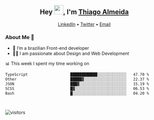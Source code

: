 

<h2 align="center">Hey <img src="https://github.com/TheDudeThatCode/TheDudeThatCode/blob/master/Assets/Hi.gif" width="29">, I'm <a href="https://www.linkedin.com/in/thiago-almeida-69785569/">Thiago Almeida</a></h2>
<p align="center">
  <a href="https://www.linkedin.com/in/thiago-almeida-69785569/">LinkedIn</a> •
  <a href="https://twitter.com/thiagoloal">Twitter</a> •
  <a href="mailto:thiagoloal@gmail.com">Email</a>
</p>

### About Me 🚀
- 🌱  I’m a brazilian Front-end developer</br>
- 👨‍💻  I am passionate about Design and Web Development</br>

<!-- ![Thiago Almeida github stats](https://github-readme-stats.vercel.app/api?username=thiagoloal&show_icons=true&hide_border=true)&nbsp;&nbsp; -->

📊 This week I spent my time working on
<!--START_SECTION:waka-->

```txt
TypeScript                   ████████████░░░░░░░░░░░░░   47.70 %
Other                        █████▓░░░░░░░░░░░░░░░░░░░   22.37 %
JSON                         ███▓░░░░░░░░░░░░░░░░░░░░░   15.19 %
SCSS                         █▓░░░░░░░░░░░░░░░░░░░░░░░   06.53 %
Bash                         █░░░░░░░░░░░░░░░░░░░░░░░░   04.20 %
```

<!--END_SECTION:waka-->

<br />

![visitors](https://visitor-badge.laobi.icu/badge?page_id=thiagoloal.thiagoloal)
